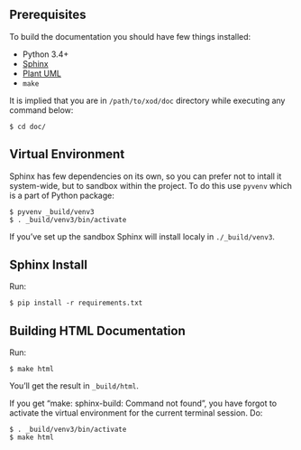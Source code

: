 Prerequisites
-------------

To build the documentation you should have few things installed:

  * Python 3.4+
  * [Sphinx](http://www.sphinx-doc.org/en/stable/install.html)
  * [Plant UML](http://plantuml.com/)
  * `make`

It is implied that you are in `/path/to/xod/doc` directory while executing
any command below:

    $ cd doc/

Virtual Environment
-------------------

Sphinx has few dependencies on its own, so you can prefer not to intall it
system-wide, but to sandbox within the project. To do this use `pyvenv` which
is a part of Python package:

    $ pyvenv _build/venv3
    $ . _build/venv3/bin/activate

If you’ve set up the sandbox Sphinx will install localy in `./_build/venv3`.

Sphinx Install
--------------

Run:

    $ pip install -r requirements.txt

Building HTML Documentation
---------------------------

Run:

    $ make html

You’ll get the result in `_build/html`.

If you get “make: sphinx-build: Command not found”, you have forgot to activate
the virtual environment for the current terminal session. Do:

    $ . _build/venv3/bin/activate
    $ make html
